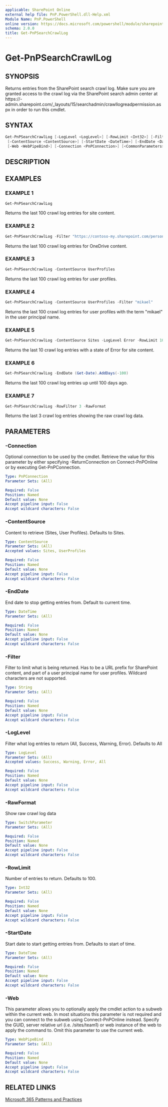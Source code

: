 ```yaml
---
applicable: SharePoint Online
external help file: PnP.PowerShell.dll-Help.xml
Module Name: PnP.PowerShell
online version: https://docs.microsoft.com/powershell/module/sharepoint-pnp/get-pnpsearchcrawllog
schema: 2.0.0
title: Get-PnPSearchCrawlLog
---
```


# Get-PnPSearchCrawlLog

## SYNOPSIS
Returns entries from the SharePoint search crawl log. Make sure you are granted access to the crawl log via the SharePoint search admin center at https://<tenant>-admin.sharepoint.com/_layouts/15/searchadmin/crawllogreadpermission.aspx in order to run this cmdlet.

## SYNTAX

```powershell
Get-PnPSearchCrawlLog [-LogLevel <LogLevel>] [-RowLimit <Int32>] [-Filter <String>]
 [-ContentSource <ContentSource>] [-StartDate <DateTime>] [-EndDate <DateTime>] [-RawFormat]
 [-Web <WebPipeBind>] [-Connection <PnPConnection>] [<CommonParameters>]
```

## DESCRIPTION

## EXAMPLES

### EXAMPLE 1
```powershell
Get-PnPSearchCrawlLog
```

Returns the last 100 crawl log entries for site content.

### EXAMPLE 2
```powershell
Get-PnPSearchCrawlLog -Filter "https://contoso-my.sharepoint.com/personal"
```

Returns the last 100 crawl log entries for OneDrive content.

### EXAMPLE 3
```powershell
Get-PnPSearchCrawlLog -ContentSource UserProfiles
```

Returns the last 100 crawl log entries for user profiles.

### EXAMPLE 4
```powershell
Get-PnPSearchCrawlLog -ContentSource UserProfiles -Filter "mikael"
```

Returns the last 100 crawl log entries for user profiles with the term "mikael" in the user principal name.

### EXAMPLE 5
```powershell
Get-PnPSearchCrawlLog -ContentSource Sites -LogLevel Error -RowLimit 10
```

Returns the last 10 crawl log entries with a state of Error for site content.

### EXAMPLE 6
```powershell
Get-PnPSearchCrawlLog -EndDate (Get-Date).AddDays(-100)
```

Returns the last 100 crawl log entries up until 100 days ago.

### EXAMPLE 7
```powershell
Get-PnPSearchCrawlLog -RowFilter 3 -RawFormat
```

Returns the last 3 crawl log entries showing the raw crawl log data.

## PARAMETERS

### -Connection
Optional connection to be used by the cmdlet. Retrieve the value for this parameter by either specifying -ReturnConnection on Connect-PnPOnline or by executing Get-PnPConnection.

```yaml
Type: PnPConnection
Parameter Sets: (All)

Required: False
Position: Named
Default value: None
Accept pipeline input: False
Accept wildcard characters: False
```

### -ContentSource
Content to retrieve (Sites, User Profiles). Defaults to Sites.

```yaml
Type: ContentSource
Parameter Sets: (All)
Accepted values: Sites, UserProfiles

Required: False
Position: Named
Default value: None
Accept pipeline input: False
Accept wildcard characters: False
```

### -EndDate
End date to stop getting entries from. Default to current time.

```yaml
Type: DateTime
Parameter Sets: (All)

Required: False
Position: Named
Default value: None
Accept pipeline input: False
Accept wildcard characters: False
```

### -Filter
Filter to limit what is being returned. Has to be a URL prefix for SharePoint content, and part of a user principal name for user profiles. Wildcard characters are not supported.

```yaml
Type: String
Parameter Sets: (All)

Required: False
Position: Named
Default value: None
Accept pipeline input: False
Accept wildcard characters: False
```

### -LogLevel
Filter what log entries to return (All, Success, Warning, Error). Defaults to All

```yaml
Type: LogLevel
Parameter Sets: (All)
Accepted values: Success, Warning, Error, All

Required: False
Position: Named
Default value: None
Accept pipeline input: False
Accept wildcard characters: False
```

### -RawFormat
Show raw crawl log data

```yaml
Type: SwitchParameter
Parameter Sets: (All)

Required: False
Position: Named
Default value: None
Accept pipeline input: False
Accept wildcard characters: False
```

### -RowLimit
Number of entries to return. Defaults to 100.

```yaml
Type: Int32
Parameter Sets: (All)

Required: False
Position: Named
Default value: None
Accept pipeline input: False
Accept wildcard characters: False
```

### -StartDate
Start date to start getting entries from. Defaults to start of time.

```yaml
Type: DateTime
Parameter Sets: (All)

Required: False
Position: Named
Default value: None
Accept pipeline input: False
Accept wildcard characters: False
```

### -Web
This parameter allows you to optionally apply the cmdlet action to a subweb within the current web. In most situations this parameter is not required and you can connect to the subweb using Connect-PnPOnline instead. Specify the GUID, server relative url (i.e. /sites/team1) or web instance of the web to apply the command to. Omit this parameter to use the current web.

```yaml
Type: WebPipeBind
Parameter Sets: (All)

Required: False
Position: Named
Default value: None
Accept pipeline input: False
Accept wildcard characters: False
```

## RELATED LINKS

[Microsoft 365 Patterns and Practices](https://aka.ms/m365pnp)